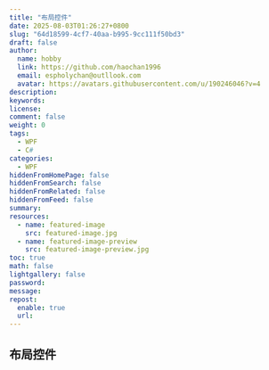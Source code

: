```yaml
---
title: "布局控件"
date: 2025-08-03T01:26:27+0800
slug: "64d18599-4cf7-40aa-b995-9cc111f50bd3"
draft: false
author: 
  name: hobby
  link: https://github.com/haochan1996
  email: espholychan@outllook.com
  avatar: https://avatars.githubusercontent.com/u/190246046?v=4
description:
keywords:
license:
comment: false
weight: 0
tags:
  - WPF
  - C#
categories:
  - WPF
hiddenFromHomePage: false
hiddenFromSearch: false
hiddenFromRelated: false
hiddenFromFeed: false
summary:
resources:
  - name: featured-image
    src: featured-image.jpg
  - name: featured-image-preview
    src: featured-image-preview.jpg
toc: true
math: false
lightgallery: false
password:
message:
repost:
  enable: true
  url:
---
```


## 布局控件



